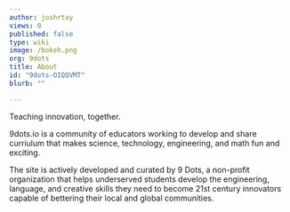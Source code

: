 ```yaml
---
author: joshrtay
views: 0
published: false
type: wiki
image: /bokeh.png
org: 9dots
title: About
id: "9dots-OIQQVMT"
blurb: ""

---
```


Teaching innovation, together.

9dots.io is a community of educators working to develop and share curriulum that makes science, technology, engineering, and math fun and exciting. 

The site is actively developed and curated by 9 Dots, a non-profit organization that helps underserved students develop the engineering, language, and creative skills they need to become 21st century innovators capable of bettering their local and global communities.
